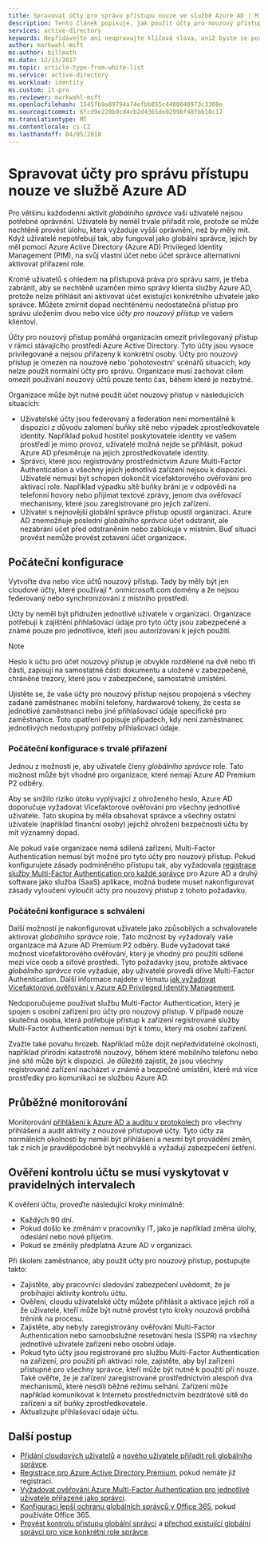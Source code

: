 ```yaml
---
title: Spravovat účty pro správu přístupu nouze ve službě Azure AD | Microsoft Docs
description: Tento článek popisuje, jak použít účty pro nouzový přístup umožňující organizacím omezit privilegovaný přístup v rámci stávajícího prostředí Azure Active Directory.
services: active-directory
keywords: Nepřidávejte ani neupravujte klíčová slova, aniž byste se poradili se svým odborníkem na SEO.
author: markwahl-msft
ms.author: billmath
ms.date: 12/13/2017
ms.topic: article-type-from-white-list
ms.service: active-directory
ms.workload: identity
ms.custom: it-pro
ms.reviewer: markwahl-msft
ms.openlocfilehash: 1545fb9a89794a74efbb855c4480040973c3308e
ms.sourcegitcommit: 6fcd9e220b9cd4cb2d4365de0299bf48fbb18c17
ms.translationtype: MT
ms.contentlocale: cs-CZ
ms.lasthandoff: 04/05/2018
---
```

# <a name="manage-emergency-access-administrative-accounts-in-azure-ad"></a>Spravovat účty pro správu přístupu nouze ve službě Azure AD 

Pro většinu každodenní aktivit *globálního správce* vaši uživatelé nejsou potřebné oprávnění. Uživatelé by neměl trvale přiřadit role, protože se může nechtěně provést úlohu, která vyžaduje vyšší oprávnění, než by měly mít. Když uživatelé nepotřebují tak, aby fungoval jako globální správce, jejich by měl pomocí Azure Active Directory (Azure AD) Privileged Identity Management (PIM), na svůj vlastní účet nebo účet správce alternativní aktivovat přiřazení role.

Kromě uživatelů s ohledem na přístupová práva pro správu sami, je třeba zabránit, aby se nechtěně uzamčen mimo správy klienta služby Azure AD, protože nelze přihlásit ani aktivovat účet existující konkrétního uživatele jako správce. Můžete zmírnit dopad nechtěnému nedostatečná přístup pro správu uložením dvou nebo více *účty pro nouzový přístup* ve vašem klientovi.

Účty pro nouzový přístup pomáhá organizacím omezit privilegovaný přístup v rámci stávajícího prostředí Azure Active Directory. Tyto účty jsou vysoce privilegované a nejsou přiřazeny k konkrétní osoby. Účty pro nouzový přístup je omezen na nouzové nebo 'pohotovostní' scénářů situacích, kdy nelze použít normální účty pro správu. Organizace musí zachovat cílem omezit používání nouzový účtů pouze tento čas, během které je nezbytné.

Organizace může být nutné použít účet nouzový přístup v následujících situacích:

 - Uživatelské účty jsou federovaný a federation není momentálně k dispozici z důvodu zalomení buňky sítě nebo výpadek zprostředkovatele identity. Například pokud hostitel poskytovatele identity ve vašem prostředí je mimo provoz, uživatelé možná nejde se přihlásit, pokud Azure AD přesměruje na jejich zprostředkovatele identity. 
 - Správci, které jsou registrovány prostřednictvím Azure Multi-Factor Authentication a všechny jejich jednotlivá zařízení nejsou k dispozici. Uživatelé nemusí být schopen dokončit vícefaktorového ověřování pro aktivaci role. Například výpadku sítě buňky brání je v odpovědi na telefonní hovory nebo přijímat textové zprávy, jenom dva ověřovací mechanismy, které jsou zaregistrované pro jejich zařízení. 
 - Uživatel s nejnovější globální správce přístup opustil organizaci. Azure AD znemožňuje poslední *globálního správce* účet odstranit, ale nezabrání účet před odstraněním nebo zablokuje v místním. Buď situaci provést nemůže provést zotavení účet organizace.

## <a name="initial-configuration"></a>Počáteční konfigurace

Vytvořte dva nebo více účtů nouzový přístup. Tady by měly být jen cloudové účty, které používají \*. onmicrosoft.com domény a že nejsou federovaný nebo synchronizováni z místního prostředí. 

Účty by neměl být přidružen jednotlivé uživatele v organizaci. Organizace potřebují k zajištění přihlašovací údaje pro tyto účty jsou zabezpečené a známé pouze pro jednotlivce, kteří jsou autorizovaní k jejich použití. 

> [!NOTE]
> Heslo k účtu pro účet nouzový přístup je obvykle rozdělené na dvě nebo tři části, zapisují na samostatné části dokumentu a uložené v zabezpečené, chráněné trezory, které jsou v zabezpečené, samostatné umístění. 
>
> Ujistěte se, že vaše účty pro nouzový přístup nejsou propojená s všechny zadané zaměstnanec mobilní telefony, hardwarové tokeny, že cesta se jednotlivé zaměstnanci nebo jiné přihlašovací údaje specifické pro zaměstnance. Toto opatření popisuje případech, kdy není zaměstnanec jednotlivých nedostupný potřeby přihlašovací údaje. 

### <a name="initial-configuration-with-permanent-assignments"></a>Počáteční konfigurace s trvalé přiřazení

Jednou z možností je, aby uživatele členy *globálního správce* role. Tato možnost může být vhodné pro organizace, které nemají Azure AD Premium P2 odběry.

Aby se snížilo riziko útoku vyplývající z ohroženého heslo, Azure AD doporučuje vyžadovat Vícefaktorové ověřování pro všechny jednotlivé uživatele. Tato skupina by měla obsahovat správce a všechny ostatní uživatele (například finanční osoby) jejichž ohrožení bezpečnosti účtu by mít významný dopad. 

Ale pokud vaše organizace nemá sdílená zařízení, Multi-Factor Authentication nemusí být možné pro tyto účty pro nouzový přístup. Pokud konfigurujete zásady podmíněného přístupu tak, aby vyžadovala [registrace služby Multi-Factor Authentication pro každé správce](https://docs.microsoft.com/azure/multi-factor-authentication/multi-factor-authentication-get-started-user-states) pro Azure AD a druhý software jako služba (SaaS) aplikace, možná budete muset nakonfigurovat zásady vyloučení vyloučit účty pro nouzový přístup z tohoto požadavku.

### <a name="initial-configuration-with-approvals"></a>Počáteční konfigurace s schválení

Další možností je nakonfigurovat uživatele jako způsobilých a schvalovatele aktivovat *globálního správce* role. Tato možnost by vyžadovaly vaše organizace má Azure AD Premium P2 odběry. Bude vyžadovat také možnost vícefaktorového ověřování, který je vhodný pro použití sdílené mezi více osob a síťové prostředí. Tyto požadavky jsou, protože aktivace *globálního správce* role vyžaduje, aby uživatelé provedli dříve Multi-Factor Authentication. Další informace najdete v tématu [jak vyžadovat Vícefaktorové ověřování v Azure AD Privileged Identity Management](https://docs.microsoft.com/azure/active-directory/active-directory-privileged-identity-management-how-to-require-mfa).

Nedoporučujeme používat službu Multi-Factor Authentication, který je spojen s osobní zařízení pro účty pro nouzový přístup. V případě nouze skutečná osoba, která potřebuje přístup k zařízení registrované služby Multi-Factor Authentication nemusí být k tomu, který má osobní zařízení. 

Zvažte také povahu hrozeb. Například může dojít nepředvídatelné okolnosti, například přírodní katastrofě nouzový, během které mobilního telefonu nebo jiné sítě může být k dispozici. Je důležité zajistit, že jsou všechny registrované zařízení nacházet v známé a bezpečné umístění, které má více prostředky pro komunikaci se službou Azure AD.

## <a name="ongoing-monitoring"></a>Průběžné monitorování

Monitorování [přihlášení k Azure AD a auditu v protokolech](https://docs.microsoft.com/azure/active-directory/active-directory-reporting-activity-sign-ins) pro všechny přihlášení a audit aktivity z nouzové přístupové účty. Tyto účty za normálních okolností by neměl být přihlášení a nesmí být provádění změn, tak z nich je pravděpodobně být neobvyklé a vyžadují zabezpečení šetření.

## <a name="account-check-validation-must-occur-at-regular-intervals"></a>Ověření kontrolu účtu se musí vyskytovat v pravidelných intervalech

K ověření účtu, proveďte následující kroky minimálně:
- Každých 90 dní.
- Pokud došlo ke změnám v pracovníky IT, jako je například změna úlohy, odeslání nebo nové přijetím.
- Pokud se změnily předplatná Azure AD v organizaci.

Při školení zaměstnance, aby použít účty pro nouzový přístup, postupujte takto:

* Zajistěte, aby pracovníci sledování zabezpečení uvědomit, že je probíhající aktivity kontrolu účtu.
* Ověření, cloudu uživatelské účty můžete přihlásit a aktivace jejich rolí a že uživatelé, kteří může být nutné provést tyto kroky nouzová probíhá trénink na procesu.
* Zajistěte, aby nebyly zaregistrovány ověřování Multi-Factor Authentication nebo samoobslužné resetování hesla (SSPR) na všechny jednotlivé uživatele zařízení nebo osobní údaje. 
* Pokud tyto účty jsou registrované pro službu Multi-Factor Authentication na zařízení, pro použití při aktivaci role, zajistěte, aby byl zařízení přístupné pro všechny správce, kteří může být nutné k použití při nouze. Také ověřte, že je zařízení zaregistrované prostřednictvím alespoň dva mechanismů, které nesdílí běžné režimu selhání. Zařízení může například komunikovat k Internetu prostřednictvím bezdrátové sítě do zařízení a síť buňky zprostředkovatele.
* Aktualizujte přihlašovací údaje účtu.

## <a name="next-steps"></a>Další postup
- [Přidání cloudových uživatelů](add-users-azure-active-directory.md) a [nového uživatele přiřadit roli globálního správce](active-directory-users-assign-role-azure-portal.md).
- [Registrace pro Azure Active Directory Premium](active-directory-get-started-premium.md), pokud nemáte již registraci.
- [Vyžadovat ověřování Azure Multi-Factor Authentication pro jednotlivé uživatele přiřazené jako správci](https://docs.microsoft.com/azure/multi-factor-authentication/multi-factor-authentication-get-started-user-states).
- [Konfiguraci lepší ochranu globálních správců v Office 365](https://support.office.com/article/Protect-your-Office-365-global-administrator-accounts-6b4ded77-ac8d-42ed-8606-c014fd947560), pokud používáte Office 365.
- [Provést kontrolu přístupu globální správci](active-directory-privileged-identity-management-how-to-start-security-review.md) a [přechod existující globální správci pro více konkrétní role správce](active-directory-assign-admin-roles-azure-portal.md).


